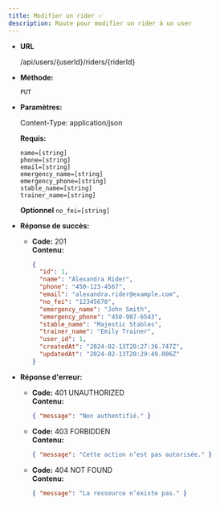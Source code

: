 ```yaml
---
title: Modifier un rider ✅
description: Route pour modifier un rider à un user
---
```


- **URL**

  /api/users/{userId}/riders/{riderId}

- **Méthode:**

  `PUT`

- **Paramètres:**

  Content-Type: application/json

  **Requis:**

  `name=[string]`<br>
  `phone=[string]`<br>
  `email=[string]`<br>
  `emergency_name=[string]`<br>
  `emergency_phone=[string]`<br>
  `stable_name=[string]`<br>
  `trainer_name=[string]`<br>

  **Optionnel**
  `no_fei=[string]`<br>

- **Réponse de succès:**

  - **Code:** 201 <br />
    **Contenu:**
    ```json
    {
      "id": 1,
      "name": "Alexandra Rider",
      "phone": "450-123-4567",
      "email": "alexandra.rider@example.com",
      "no_fei": "12345678",
      "emergency_name": "John Smith",
      "emergency_phone": "450-987-6543",
      "stable_name": "Majestic Stables",
      "trainer_name": "Emily Trainer",
      "user_id": 1,
      "createdAt": "2024-02-13T20:27:36.747Z",
      "updatedAt": "2024-02-13T20:29:49.006Z"
    }
    ```

- **Réponse d'erreur:**

  - **Code:** 401 UNAUTHORIZED <br />
    **Contenu:**

    ```json
    { "message": "Non authentifié." }
    ```

  - **Code:** 403 FORBIDDEN <br />
    **Contenu:**

    ```json
    { "message": "Cette action n’est pas autorisée." }
    ```

  - **Code:** 404 NOT FOUND <br />
    **Contenu:**
    ```json
    { "message": "La ressource n’existe pas." }
    ```
